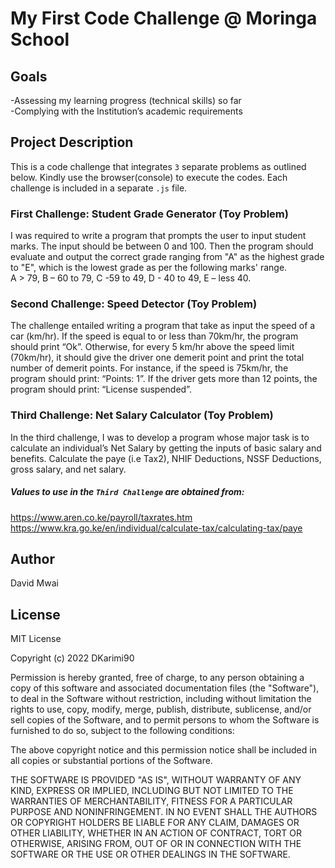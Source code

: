 # My First Code Challenge @ Moringa School

## Goals
-Assessing my learning progress (technical skills) so far <br>
-Complying with the Institution’s academic requirements 

## Project Description  
This is a code challenge that integrates `3` separate problems as outlined below. Kindly use the browser(console) to execute the codes. Each challenge is included in a separate `.js` file. 

### First Challenge: Student Grade Generator (Toy Problem)
I was required to write a program that prompts the user to input student marks. The input should be between 0 and 100. Then the program should evaluate and output the correct grade ranging from "A" as the highest grade to "E", which is the lowest grade as per the following marks' range.  
A > 79, B – 60 to 79, C -59 to 49, D - 40 to 49, E – less 40. 

### Second Challenge: Speed Detector (Toy Problem)
The challenge entailed writing a program that take as input the speed of a car (km/hr). If the speed is equal to or less than 70km/hr, the program should print “Ok”. Otherwise, for every 5 km/hr above the speed limit (70km/hr), it should give the driver one demerit point and print the total number of demerit points. 
For instance, if the speed is 75km/hr, the program should print: “Points: 1”. If the driver gets more than 12 points, the program should print: “License suspended”. 

### Third Challenge: Net Salary Calculator (Toy Problem)
In the third challenge, I was to develop a program whose major task is to calculate an individual’s Net Salary by getting the inputs of basic salary and benefits. Calculate the paye (i.e Tax2), NHIF Deductions, NSSF Deductions, gross salary, and net salary. 

##### Values to use in the `Third Challenge` are obtained from: 
https://www.aren.co.ke/payroll/taxrates.htm <br>
https://www.kra.go.ke/en/individual/calculate-tax/calculating-tax/paye

## Author 
David Mwai

## License 
MIT License

Copyright (c) 2022 DKarimi90

Permission is hereby granted, free of charge, to any person obtaining a copy
of this software and associated documentation files (the "Software"), to deal
in the Software without restriction, including without limitation the rights
to use, copy, modify, merge, publish, distribute, sublicense, and/or sell
copies of the Software, and to permit persons to whom the Software is
furnished to do so, subject to the following conditions:

The above copyright notice and this permission notice shall be included in all
copies or substantial portions of the Software.

THE SOFTWARE IS PROVIDED "AS IS", WITHOUT WARRANTY OF ANY KIND, EXPRESS OR
IMPLIED, INCLUDING BUT NOT LIMITED TO THE WARRANTIES OF MERCHANTABILITY,
FITNESS FOR A PARTICULAR PURPOSE AND NONINFRINGEMENT. IN NO EVENT SHALL THE
AUTHORS OR COPYRIGHT HOLDERS BE LIABLE FOR ANY CLAIM, DAMAGES OR OTHER
LIABILITY, WHETHER IN AN ACTION OF CONTRACT, TORT OR OTHERWISE, ARISING FROM,
OUT OF OR IN CONNECTION WITH THE SOFTWARE OR THE USE OR OTHER DEALINGS IN THE
SOFTWARE.